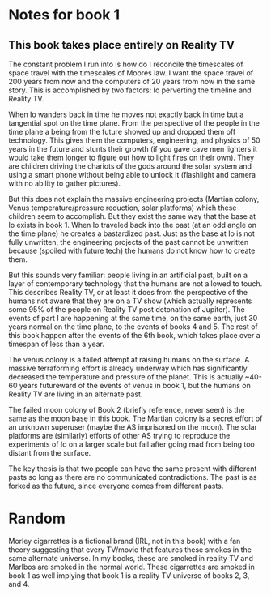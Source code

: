 Notes for book 1
========

## This book takes place entirely on Reality TV

The constant problem I run into is how do I reconcile the timescales of space travel with the timescales of Moores law. I want the space travel of 200 years from now and the computers of 20 years from now in the same story. This is accomplished by two factors: Io perverting the timeline and Reality TV.

When Io wanders back in time he moves not exactly back in time but a tangential spot on the time plane. From the perspective of the people in the time plane a being from the future showed up and dropped them off technology. This gives them the computers, engineering, and physics of 50 years in the future and stunts their growth (if you gave cave men lighters it would take them longer to figure out how to light fires on their own). They are children driving the chariots of the gods around the solar system and using a smart phone without being able to unlock it (flashlight and camera with no ability to gather pictures).

But this does not explain the massive engineering projects (Martian colony, Venus temperature/pressure reduction, solar platforms) which these children seem to accomplish. But they exist the same way that the base at Io exists in book 1. When Io traveled back into the past (at an odd angle on the time plane) he creates a bastardized past. Just as the base at Io is not fully unwritten, the engineering projects of the past cannot be unwritten because (spoiled with future tech) the humans do not know how to create them.

But this sounds very familiar: people living in an artificial past, built on a layer of contemporary technology that the humans are not allowed to touch. This describes Reality TV, or at least it does from the perspective of the humans not aware that they are on a TV show (which actually represents some 95% of the people on Reality TV post detonation of Jupiter). The events of part I are happening at the same time, on the same earth, just 30 years normal on the time plane, to the events of books 4 and 5. The rest of this book happen after the events of the 6th book, which takes place over a timespan of less than a year.

The venus colony is a failed attempt at raising humans on the surface. A massive terraforming effort is already underway which has significantly decreased the temperature and pressure of the planet. This is actually ~40-60 years futureward of the events of venus in book 1, but the humans on Reality TV are living in an alternate past.

The failed moon colony of Book 2 (briefly reference, never seen) is the same as the moon base in this book. The Martian colony is a secret effort of an unknown superuser (maybe the AS imprisoned on the moon). The solar platforms are (similarly) efforts of other AS trying to reproduce the experiments of Io on a larger scale but fail after going mad from being too distant from the surface.

The key thesis is that two people can have the same present with different pasts so long as there are no communicated contradictions. The past is as forked as the future, since everyone comes from different pasts.

Random
========

Morley cigarrettes is a fictional brand (IRL, not in this book) with a fan theory suggesting that every TV/movie that features these smokes in the same alternate universe. In my books, these are smoked in reality TV and Marlbos are smoked in the normal world. These cigarrettes are smoked in book 1 as well implying that book 1 is a reality TV universe of books 2, 3, and 4.

